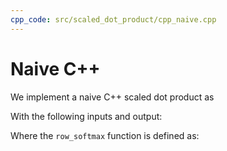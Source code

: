 ```yaml
---
cpp_code: src/scaled_dot_product/cpp_naive.cpp
---
```

# Naive C++

We implement a naive C++ scaled dot product as

[](cpp_naive.cpp ':include :type=code cpp :fragment=scaled-dot-product')
 
With the following inputs and output:

[](cpp_naive.cpp ':include :type=code cpp :fragment=declare-io')
 

Where the `row_softmax` function is defined as:

[](cpp_naive.cpp ':include :type=code cpp :fragment=row-softmax')